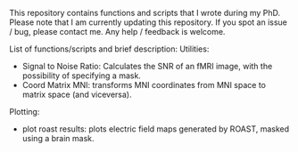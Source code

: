 This repository contains functions and scripts that I wrote during my PhD. 
Please note that I am currently updating this repository. If you spot an issue / bug, please contact me. Any help / feedback is welcome.

List of functions/scripts and brief description:
Utilities:
- Signal to Noise Ratio: Calculates the SNR of an fMRI image, with the possibility of specifying a mask.
- Coord Matrix MNI: transforms MNI coordinates from MNI space to matrix space (and viceversa).

Plotting:
- plot roast results: plots electric field maps generated by ROAST, masked using a brain mask.





